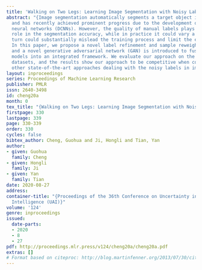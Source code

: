 ```yaml
---
title: 'Walking on Two Legs: Learning Image Segmentation with Noisy Labels'
abstract: "{Image segmentation automatically segments a target object in an image
  and has recently achieved prominent progress due to the development of deep convolutional
  neural networks (DCNNs). However, the quality of manual labels plays an essential
  role in the segmentation accuracy, while in practice it could vary a lot and in
  turn could substantially mislead the training process and limit the effectiveness.
  In this paper, we propose a novel label refinement and sample reweighting method,
  and a novel generative adversarial network (GAN) is introduced to fuse these two
  models into an integrated framework. We evaluate our approach on the publicly available
  datasets, and the results show our approach to be competitive when compared with
  other state-of-the-art approaches dealing with the noisy labels in image segmentation.}"
layout: inproceedings
series: Proceedings of Machine Learning Research
publisher: PMLR
issn: 2640-3498
id: cheng20a
month: 0
tex_title: "{Walking on Two Legs: Learning Image Segmentation with Noisy Labels}"
firstpage: 330
lastpage: 339
page: 330-339
order: 330
cycles: false
bibtex_author: Cheng, Guohua and Ji, Hongli and Tian, Yan
author:
- given: Guohua
  family: Cheng
- given: Hongli
  family: Ji
- given: Yan
  family: Tian
date: 2020-08-27
address: 
container-title: "{Proceedings of the 36th Conference on Uncertainty in Artificial
  Intelligence (UAI)}"
volume: '124'
genre: inproceedings
issued:
  date-parts:
  - 2020
  - 8
  - 27
pdf: http://proceedings.mlr.press/v124/cheng20a/cheng20a.pdf
extras: []
# Format based on citeproc: http://blog.martinfenner.org/2013/07/30/citeproc-yaml-for-bibliographies/
---
```

